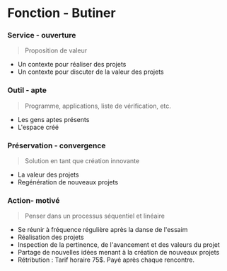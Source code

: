 # Fonction - Butiner
### Service - ouverture
> Proposition de valeur
- Un contexte pour réaliser des projets
- Un contexte pour discuter de la valeur des projets
### Outil - apte
> Programme, applications, liste de vérification, etc.
- Les gens aptes présents
- L'espace créé
### Préservation - convergence
> Solution en tant que création innovante
- La valeur des projets
- Regénération de nouveaux projets
### Action- motivé
> Penser dans un processus séquentiel et linéaire
- Se réunir à fréquence régulière après la danse de l'essaim
- Réalisation des projets
- Inspection de la pertinence, de l'avancement et des valeurs du projet
- Partage de nouvelles idées menant à la création de nouveaux projets
- Rétribution : Tarif horaire 75$. Payé après chaque rencontre.
